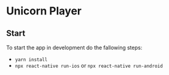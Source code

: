 # Unicorn Player

## Start

To start the app in development do the fallowing steps:

- `yarn install`
- `npx react-native run-ios` or `npx react-native run-android`

